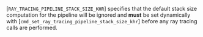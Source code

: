 [`RAY_TRACING_PIPELINE_STACK_SIZE_KHR`] specifies
that the default stack size computation for the pipeline will be ignored
and  **must**  be set dynamically with
[`cmd_set_ray_tracing_pipeline_stack_size_khr`] before any ray tracing
calls are performed.